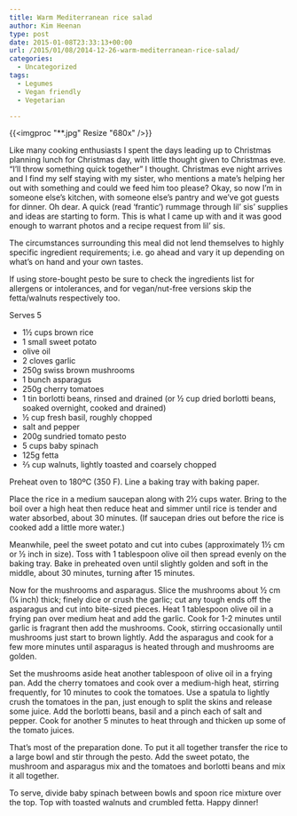 ```yaml
---
title: Warm Mediterranean rice salad
author: Kim Heenan
type: post
date: 2015-01-08T23:33:13+00:00
url: /2015/01/08/2014-12-26-warm-mediterranean-rice-salad/
categories:
  - Uncategorized
tags:
  - Legumes
  - Vegan friendly
  - Vegetarian

---
```


{{<imgproc "**.jpg" Resize "680x" />}}

Like many cooking enthusiasts I spent the days leading up to Christmas planning lunch for Christmas day, with little thought given to Christmas eve. “I’ll throw something quick together” I thought. Christmas eve night arrives and I find my self staying with my sister, who mentions a mate’s helping her out with something and could we feed him too please? Okay, so now I’m in someone else’s kitchen, with someone else’s pantry and we’ve got guests for dinner. Oh dear. A quick (read ‘frantic’) rummage through lil’ sis’ supplies and ideas are starting to form. This is what I came up with and it was good enough to warrant photos and a recipe request from lil’ sis.

<!--more-->

The circumstances surrounding this meal did not lend themselves to highly specific ingredient requirements; i.e. go ahead and vary it up depending on what’s on hand and your own tastes.

If using store-bought pesto be sure to check the ingredients list for allergens or intolerances, and for vegan/nut-free versions skip the fetta/walnuts respectively too.

Serves 5

  * 1½ cups brown rice
  * 1 small sweet potato
  * olive oil
  * 2 cloves garlic
  * 250g swiss brown mushrooms
  * 1 bunch asparagus
  * 250g cherry tomatoes
  * 1 tin borlotti beans, rinsed and drained (or ½ cup dried borlotti beans, soaked overnight, cooked and drained)
  * ½ cup fresh basil, roughly chopped
  * salt and pepper
  * 200g sundried tomato pesto
  * 5 cups baby spinach
  * 125g fetta
  * ⅔ cup walnuts, lightly toasted and coarsely chopped

Preheat oven to 180ºC (350 F). Line a baking tray with baking paper.

Place the rice in a medium saucepan along with 2½ cups water. Bring to the boil over a high heat then reduce heat and simmer until rice is tender and water absorbed, about 30 minutes. (If saucepan dries out before the rice is cooked add a little more water.)

Meanwhile, peel the sweet potato and cut into cubes (approximately 1½ cm or ½ inch in size). Toss with 1 tablespoon olive oil then spread evenly on the baking tray. Bake in preheated oven until slightly golden and soft in the middle, about 30 minutes, turning after 15 minutes.

Now for the mushrooms and asparagus. Slice the mushrooms about ½ cm (¼ inch) thick; finely dice or crush the garlic; cut any tough ends off the asparagus and cut into bite-sized pieces. Heat 1 tablespoon olive oil in a frying pan over medium heat and add the garlic. Cook for 1-2 minutes until garlic is fragrant then add the mushrooms. Cook, stirring occasionally until mushrooms just start to brown lightly. Add the asparagus and cook for a few more minutes until asparagus is heated through and mushrooms are golden.

Set the mushrooms aside heat another tablespoon of olive oil in a frying pan. Add the cherry tomatoes and cook over a medium-high heat, stirring frequently, for 10 minutes to cook the tomatoes. Use a spatula to lightly crush the tomatoes in the pan, just enough to split the skins and release some juice. Add the borlotti beans, basil and a pinch each of salt and pepper. Cook for another 5 minutes to heat through and thicken up some of the tomato juices.

That’s most of the preparation done. To put it all together transfer the rice to a large bowl and stir through the pesto. Add the sweet potato, the mushroom and asparagus mix and the tomatoes and borlotti beans and mix it all together.

To serve, divide baby spinach between bowls and spoon rice mixture over the top. Top with toasted walnuts and crumbled fetta. Happy dinner!
